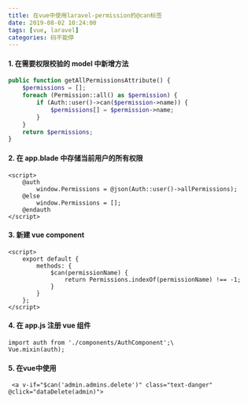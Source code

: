 ```yaml
---
title: 在vue中使用laravel-permission的@can标签
date: 2019-08-02 10:24:00
tags: [vue, laravel]
categories: 码不能停
---
```


#### 1. 在需要权限校验的 model 中新增方法
```php
public function getAllPermissionsAttribute() {
	$permissions = [];
	foreach (Permission::all() as $permission) {
		if (Auth::user()->can($permission->name)) {
			$permissions[] = $permission->name;
		}
	}
	return $permissions;
}
```

#### 2. 在 app.blade 中存储当前用户的所有权限
```
<script>
    @auth
        window.Permissions = @json(Auth::user()->allPermissions);
    @else
        window.Permissions = [];
    @endauth
</script>
```
#### 3. 新建 vue component
```
<script>
    export default {
        methods: {
            $can(permissionName) {
                return Permissions.indexOf(permissionName) !== -1;
            }
        }
    };
</script>
```

#### 4.  在 app.js 注册 vue 组件
```
import auth from './components/AuthComponent';\
Vue.mixin(auth);
```

#### 5. 在vue中使用
```
 <a v-if="$can('admin.admins.delete')" class="text-danger" @click="dataDelete(admin)">
 ```
